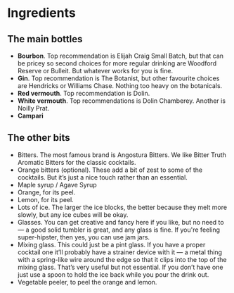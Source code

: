 # Ingredients

## The main bottles 

* **Bourbon**. Top recommendation is Elijah Craig Small Batch, but that can be pricey so second choices for more regular drinking are Woodford Reserve or Bulleit. But whatever works for you is fine. 
* **Gin**. Top recommendation is The Botanist, but other favourite choices are Hendricks or Williams Chase. Nothing too heavy on the botanicals. 
* **Red vermouth**. Top recommendation is Dolin. 
* **White vermouth**. Top recommendations is Dolin Chamberey. Another is Noilly Prat.
* **Campari**

## The other bits

* Bitters. The most famous brand is Angostura Bitters. We like Bitter Truth Aromatic Bitters for the classic cocktails. 
* Orange bitters \(optional\). These add a bit of zest to some of the cocktails. But it’s just a nice touch rather than an essential. 
* Maple syrup / Agave Syrup 
* Orange, for its peel. 
* Lemon, for its peel. 
* Lots of ice. The larger the ice blocks, the better because they melt more slowly, but any ice cubes will be okay. 
* Glasses. You can get creative and fancy here if you like, but no need to — a good solid tumbler is great, and any glass is fine. If you're feeling super-hipster, then yes, you can use jam jars.
* Mixing glass. This could just be a pint glass. If you have a proper cocktail one it’ll probably have a strainer device with it — a metal thing with a spring-like wire around the edge so that it clips into the top of the mixing glass. That’s very useful but not essential. If you don’t have one just use a spoon to hold the ice back while you pour the drink out.
* Vegetable peeler, to peel the orange and lemon.

